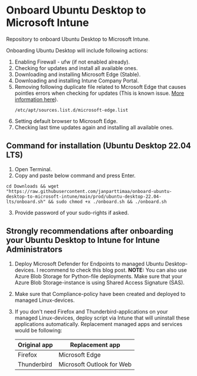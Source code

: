 # Onboard Ubuntu Desktop to Microsoft Intune
Repository to onboard Ubuntu Desktop to Microsoft Intune.

Onboarding Ubuntu Desktop will include following actions:
1. Enabling Firewall - ufw (if not enabled already).
2. Checking for updates and install all available ones.
3. Downloading and installing Microsoft Edge (Stable).
4. Downloading and installing Intune Company Portal.
5. Removing following duplicate file related to Mcrosoft Edge that causes pointles errors when checking for updates (This is known issue. [More information here](https://itsfoss.com/fixing-target-packages-configured-multiple-times/)).
   ```
   /etc/apt/sources.list.d/microsoft-edge.list
   ```
7. Setting default browser to Microsoft Edge.
8. Checking last time updates again and installing all available ones.

## Command for installation (Ubuntu Desktop 22.04 LTS)
1. Open Terminal.
2. Copy and paste below command and press Enter.

```
cd Downloads && wget "https://raw.githubusercontent.com/janparttimaa/onboard-ubuntu-desktop-to-microsoft-intune/main/prod/ubuntu-desktop-22.04-lts/onboard.sh" && sudo chmod +x ./onboard.sh && ./onboard.sh
```
3. Provide password of your sudo-rights if asked.

## Strongly recommendations after onboarding your Ubuntu Desktop to Intune for Intune Administrators
1. Deploy Microsoft Defender for Endpoints to managed Ubuntu Desktop-devices. I recommend to check this blog post. 
**NOTE:** You can also use Azure Blob Storage for Python-file deployments. Make sure that your Azure Blob Storage-instance is using Shared Access Signature (SAS).
2. Make sure that Compliance-policy have been created and deployed to managed Linux-devices.
3. If you don't need Firefox and Thunderbird-applications on your managed Linux-devices, deploy script via Intune that will uninstall these applications automatically. Replacement managed apps and services would be following:

   | Original app | Replacement app |
   | ----------- | ----------- |
   | Firefox | Microsoft Edge |
   | Thunderbird | Microsoft Outlook for Web |
